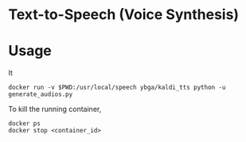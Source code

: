# Text-to-Speech (Voice Synthesis)

# Usage

It 

```
docker run -v $PWD:/usr/local/speech ybga/kaldi_tts python -u generate_audios.py
```
To kill the running container,

```
docker ps
docker stop <container_id>

```
